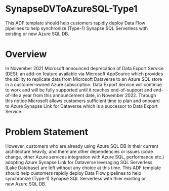 # SynapseDVToAzureSQL-Type1
This ADF template should help customers rapidly deploy Data Flow pipelines to help synchronize (Type-1) Synapse SQL Serverless with existing or new Azure SQL DB. 

# Overview
In November 2021 Microsoft announced deprecation of Data Export Service (DES); an add-on feature available via Microsoft AppSource which provides the ability to replicate data from Microsoft Dataverse to an Azure SQL store in a customer-owned Azure subscription. Data Export Service will continue to work and will be fully supported until it reaches end-of-support and end-of-life a year from this announcement date, in November 2022. Through this notice Microsoft allows customers sufficient time to plan and onboard to Azure Synapse Link for Dataverse which is a successor to Data Export Service.

# Problem Statement
However, customers who are already using Azure SQL DB in their current architecture heavily, and there are other dependencies or issues (code change, other Azure services integration with Azure SQL, performance etc.) adopting Azure Synapse Link for Dataverse leveraging SQL Serverless (Lake Database) are left without any choice at this time. This ADF template should help customers rapidly deploy Data Flow pipelines to help synchronize (Type-1) Synapse SQL Serverless with thier existing or new Azure SQL DB. 
